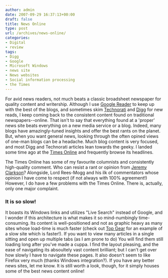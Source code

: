 ```yaml
---
author: admin
date: 2007-09-29 16:37:13+00:00
draft: false
title: News Online
type: post
url: /archives/news-online/
categories:
- Digital
- review
tags:
- Digg
- Google
- Microsoft Windows
- news site
- News websites
- Social information processing
- the Times
---
```


For avid news readers, not much beats a classic broadsheet newspaper for quality content and writership. Although I use [Google Reader](http://zachbeauvais.com/wp-content/uploads/2007/09/reader) to keep up with the best of the blogs, and sometimes skim [Technorati](http://zachbeauvais.com/wp-content/uploads/2007/09/www.technorati.com) and [Digg](http://zachbeauvais.com/wp-content/uploads/2007/09/www.digg.com) for new reads, I keep coming back to the consistent content found on traditional newspapers--online. That isn't to say that everything found at a 'proper' news site beats everything on a new media service or a blog. Indeed, many blogs have amazingly-tuned insights and offer the best rants on the planet. But, when you want general news, looking through the often opined views of one-man blogs can be a headache. Much blog content is very focused, and most Digg and Technorati articles lean towards the geeky. I landed some time ago at the [Times Online](http://zachbeauvais.com/wp-content/uploads/2007/09/news) and frequently browse its headlines.

The Times Online has some of my favourite columnists and consistently high-quality comment. Who can resist a rant or opinion from [Jeremy Clarkson](http://zachbeauvais.com/wp-content/uploads/2007/09/jeremy_clarkson)? Alongside, Lord Rees-Mogg and his ilk of commentators whose opinion I have come to respect (if not always with 100% agreement!) However, I do have a few problems with the Times Online. There is, actually, only one major complaint.



### It is so slow!



It boasts its Windows links and utilizes "Live Search" instead of Google, and I wonder if this architecture is what makes it so mind-numbingly time-consuming. Its content is well-positioned and not as graphic heavy as many sites whose load-time is much faster (check out [Top Gear](http://zachbeauvais.com/wp-content/uploads/2007/09/www.topgear.com) for an example of a slow site which is faster!). If you want to view many articles in a single sitting and open up multiple tabs (as I am prone to do) You will find them still loading long after you've made a cuppa. I find the layout pleasing, and the ease of navigating its absoultely vast content brilliant; but I can't get over how slowly I have to navigate these pages. It also doesn't seem to like Firefox very much (thanks Windows integration?). If you have any better news sites, let me know. It is still worth a look, though, for it simply houses some of the best news content online!
